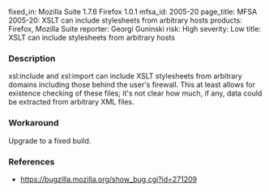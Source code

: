 fixed_in: Mozilla Suite 1.7.6
          Firefox 1.0.1
mfsa_id: 2005-20
page_title: MFSA 2005-20: XSLT can include stylesheets from arbitrary hosts
products: Firefox, Mozilla Suite
reporter: Georgi Guninski
risk: High
severity: Low
title: XSLT can include stylesheets from arbitrary hosts

<h3>Description</h3>

<p>xsl:include and xsl:import can include XSLT stylesheets from arbitrary
domains including those behind the user's firewall. This at least allows
for existence checking of these files; it's not clear how
much, if any, data could be extracted from arbitrary XML files.</p>

<h3>Workaround</h3>

<p>Upgrade to a fixed build.</p>

<h3>References</h3>

<ul>
<li><a href="https://bugzilla.mozilla.org/show_bug.cgi?id=271209">
https://bugzilla.mozilla.org/show_bug.cgi?id=271209</a></li>
</ul>



